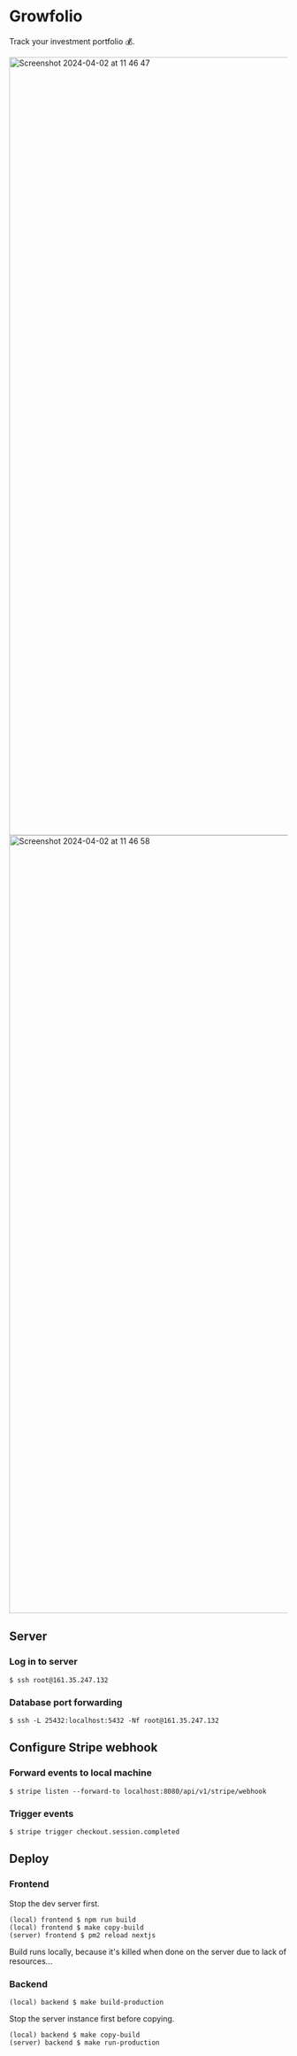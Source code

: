 # Growfolio

Track your investment portfolio 💰.

<img width="1406" alt="Screenshot 2024-04-02 at 11 46 47" src="https://github.com/lvanderveekens/growfolio/assets/6907423/8545df6d-8e5f-4213-b148-533c4c2c1e08">
<img width="1406" alt="Screenshot 2024-04-02 at 11 46 58" src="https://github.com/lvanderveekens/growfolio/assets/6907423/aac684df-78b7-428c-8ad6-cfe7de03a79b">

## Server

### Log in to server

    $ ssh root@161.35.247.132

### Database port forwarding

    $ ssh -L 25432:localhost:5432 -Nf root@161.35.247.132

## Configure Stripe webhook

### Forward events to local machine

    $ stripe listen --forward-to localhost:8080/api/v1/stripe/webhook

### Trigger events 

    $ stripe trigger checkout.session.completed

## Deploy

### Frontend

Stop the dev server first. 

    (local) frontend $ npm run build
    (local) frontend $ make copy-build
    (server) frontend $ pm2 reload nextjs

Build runs locally, because it's killed when done on the server due to lack of resources...

### Backend

    (local) backend $ make build-production

Stop the server instance first before copying.

    (local) backend $ make copy-build
    (server) backend $ make run-production
